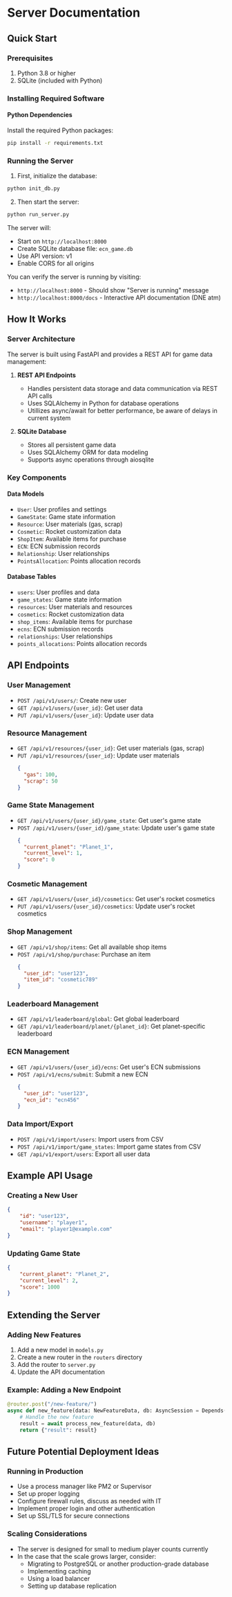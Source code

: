 # Server Documentation

## Quick Start

### Prerequisites
1. Python 3.8 or higher
2. SQLite (included with Python)

### Installing Required Software

#### Python Dependencies
Install the required Python packages:
```bash
pip install -r requirements.txt
```

### Running the Server

1. First, initialize the database:
```bash
python init_db.py
```

2. Then start the server:
```bash
python run_server.py
```

The server will:
- Start on `http://localhost:8000`
- Create SQLite database file: `ecn_game.db`
- Use API version: v1
- Enable CORS for all origins

You can verify the server is running by visiting:
- `http://localhost:8000` - Should show "Server is running" message
- `http://localhost:8000/docs` - Interactive API documentation (DNE atm)

## How It Works

### Server Architecture
The server is built using FastAPI and provides a REST API for game data management:

1. **REST API Endpoints**
   - Handles persistent data storage and data communication via REST API calls
   - Uses SQLAlchemy in Python for database operations
   - Utillizes async/await for better performance, be aware of delays in current system

2. **SQLite Database**
   - Stores all persistent game data
   - Uses SQLAlchemy ORM for data modeling
   - Supports async operations through aiosqlite

### Key Components

#### Data Models
- `User`: User profiles and settings
- `GameState`: Game state information
- `Resource`: User materials (gas, scrap)
- `Cosmetic`: Rocket customization data
- `ShopItem`: Available items for purchase
- `ECN`: ECN submission records
- `Relationship`: User relationships
- `PointsAllocation`: Points allocation records

#### Database Tables
- `users`: User profiles and data
- `game_states`: Game state information
- `resources`: User materials and resources
- `cosmetics`: Rocket customization data
- `shop_items`: Available items for purchase
- `ecns`: ECN submission records
- `relationships`: User relationships
- `points_allocations`: Points allocation records

## API Endpoints

### User Management
- `POST /api/v1/users/`: Create new user
- `GET /api/v1/users/{user_id}`: Get user data
- `PUT /api/v1/users/{user_id}`: Update user data

### Resource Management
- `GET /api/v1/resources/{user_id}`: Get user materials (gas, scrap)
- `PUT /api/v1/resources/{user_id}`: Update user materials
  ```json
  {
    "gas": 100,
    "scrap": 50
  }
  ```

### Game State Management
- `GET /api/v1/users/{user_id}/game_state`: Get user's game state
- `POST /api/v1/users/{user_id}/game_state`: Update user's game state
  ```json
  {
    "current_planet": "Planet_1",
    "current_level": 1,
    "score": 0
  }
  ```

### Cosmetic Management
- `GET /api/v1/users/{user_id}/cosmetics`: Get user's rocket cosmetics
- `PUT /api/v1/users/{user_id}/cosmetics`: Update user's rocket cosmetics

### Shop Management
- `GET /api/v1/shop/items`: Get all available shop items
- `POST /api/v1/shop/purchase`: Purchase an item
  ```json
  {
    "user_id": "user123",
    "item_id": "cosmetic789"
  }
  ```

### Leaderboard Management
- `GET /api/v1/leaderboard/global`: Get global leaderboard
- `GET /api/v1/leaderboard/planet/{planet_id}`: Get planet-specific leaderboard

### ECN Management
- `GET /api/v1/users/{user_id}/ecns`: Get user's ECN submissions
- `POST /api/v1/ecns/submit`: Submit a new ECN
  ```json
  {
    "user_id": "user123",
    "ecn_id": "ecn456"
  }
  ```

### Data Import/Export
- `POST /api/v1/import/users`: Import users from CSV
- `POST /api/v1/import/game_states`: Import game states from CSV
- `GET /api/v1/export/users`: Export all user data

## Example API Usage

### Creating a New User
```json
{
    "id": "user123",
    "username": "player1",
    "email": "player1@example.com"
}
```

### Updating Game State
```json
{
    "current_planet": "Planet_2",
    "current_level": 2,
    "score": 1000
}
```

## Extending the Server

### Adding New Features
1. Add a new model in `models.py`
2. Create a new router in the `routers` directory
3. Add the router to `server.py`
4. Update the API documentation

### Example: Adding a New Endpoint
```python
@router.post("/new-feature/")
async def new_feature(data: NewFeatureData, db: AsyncSession = Depends(get_db)):
    # Handle the new feature
    result = await process_new_feature(data, db)
    return {"result": result}
```

## Future Potential Deployment Ideas

### Running in Production
- Use a process manager like PM2 or Supervisor
- Set up proper logging
- Configure firewall rules, discuss as needed with IT
- Implement proper login and other authentication
- Set up SSL/TLS for secure connections

### Scaling Considerations
- The server is designed for small to medium player counts currently
- In the case that the scale grows larger, consider:
  - Migrating to PostgreSQL or another production-grade database
  - Implementing caching
  - Using a load balancer
  - Setting up database replication